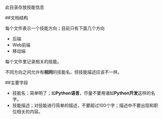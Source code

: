 此目录存放技能信息

##文档结构

每个文件表示一个技能方向；目前只有下面几个方向

*   后端
*   Web前端
*   移动端

每个文件里记录相关的技能。

不同方向之间允许有**相同**的技能名，但技能描述应该不一样。


##主要字段

*   技能名；简单明了；如**Python语言**，尽量不要用诸如**Python开发**这样的名字。
*   技能描述；对技能进行简单的描述，不要超过100个字；描述中不要出现和职位相关的内容。
